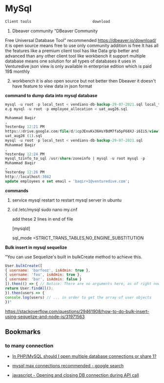# MySql

```bash showLineNumbers
Client tools                            download
```

1. Dbeaver community "DBeaver Community

Free Universal Database Tool" recommended https://dbeaver.io/download/ it is open source means free to use only community addition is free It has all the features like a premium client tool has like Data grip better and advanced than any other client tool like workbench it support multiple database means one solution for all types of databases it uses in Venturedive json view is only available in enterprise edition which is paid 19$ monthly

2. workbench it is also open source but not better then Dbeaver it doesn't have feature to view data in json format

**command to dump data into mysql database**

```sql showLineNumbers
mysql -u root -p local_test < vendians-db-backup-29-07-2021.sql local_test is db name and vendians-db-backup-29-07-2021.sql is dump file name
e.g mysql -u root -p employee_allocation < uat_aug26.sql
```

```sql showLineNumbers
Muhammad Baqir
,
Yesterday 12:21 PM
https://drive.google.com/file/d/1cpJEnvKx36HsYBdM7fa5pF68XJ-i6Ii5/view?usp=sharing
uat_aug26 (1).sql
mysql -u root -p local_test < vendians-db-backup-29-07-2021.sql
Muhammad Baqir
,
Yesterday 12:24 PM
mysql_tzinfo_to_sql /usr/share/zoneinfo | mysql -u root mysql -p
Muhammad Baqir
,
Yesterday 12:26 PM
http://localhost:3042
update employees e set email = 'baqir+1@venturedive.com';
```

**commands**

1. service mysql restart to restart mysql server in ubuntu
2. cd /etc/mysql sudo nano my.cnf

   add these 2 lines in end of file

   [mysqld]

   sql_mode =STRICT_TRANS_TABLES,NO_ENGINE_SUBSTITUTION

**Bulk insert in mysql sequelize**

"You can use Sequelize's built in bulkCreate method to achieve this.

```jsx showLineNumbers
User.bulkCreate([
{ username: 'barfooz', isAdmin: true },
{ username: 'foo', isAdmin: true },
{ username: 'bar', isAdmin: false }
]).then(() => { // Notice: There are no arguments here, as of right now you'll have to...
return User.findAll();
}).then(users => {
console.log(users) // ... in order to get the array of user objects
})"
```

https://stackoverflow.com/questions/29461908/how-to-do-bulk-insert-using-sequelize-and-node-js/31971563

## Bookmarks

### to many connection

- [In PHP/MySQL should I open multiple database connections or share 1?](https://stackoverflow.com/questions/2077654/in-php-mysql-should-i-open-multiple-database-connections-or-share-1)

- [mysql max connections recommended - google search](https://www.google.com/search?q=mysql+max+connections+recommended&sa=X&ved=2ahUKEwj70OTzsNftAhWIgVwKHdacCsMQ1QIoB3oECAcQCA&biw=1294&bih=637)

- [javascript - Opening and closing DB connection during API call](https://stackoverflow.com/questions/46225903/opening-and-closing-db-connection-during-api-call)
